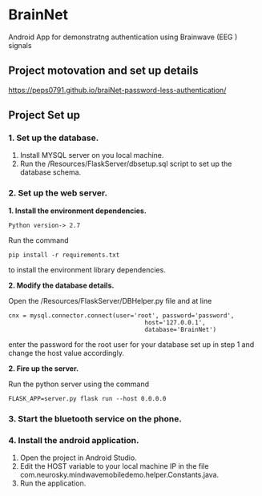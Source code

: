 # BrainNet

Android App for demonstratng authentication using Brainwave (EEG ) signals

## Project motovation and set up details

https://peps0791.github.io/braiNet-password-less-authentication/

## Project Set up

### 1. Set up the  database.

1. Install MYSQL server on you local machine.
2. Run the /Resources/FlaskServer/dbsetup.sql script to set up the database schema.

### 2. Set up the web server.

**1. Install the environment dependencies.**

    Python version-> 2.7

Run the command
    
    pip install -r requirements.txt

to install the environment library dependencies.

**2. Modify the database details.**

Open the /Resources/FlaskServer/DBHelper.py file and at line

    cnx = mysql.connector.connect(user='root', password='password',
                                          host='127.0.0.1',
                                          database='BrainNet')

enter the password for the root user for your database set up in step 1 and change the host value accordingly. 

**2. Fire up the server.**

Run the python server using the command
    
    FLASK_APP=server.py flask run --host 0.0.0.0

### 3. Start the bluetooth service on the phone.

### 4. Install the android application.

1. Open the project in Android Studio.
2. Edit the HOST variable to your local machine IP in the file com.neurosky.mindwavemobiledemo.helper.Constants.java.
3. Run the application.
